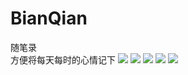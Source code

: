 # BianQian
随笔录 <br>
方便将每天每时的心情记下
![](https://github.com/NicoLiutong/BianQian/blob/master/Screenshots/login.png)
![](https://github.com/NicoLiutong/BianQian/blob/master/Screenshots/mainactivity.png)
![](https://github.com/NicoLiutong/BianQian/blob/master/Screenshots/sidebar.png)
![](https://github.com/NicoLiutong/BianQian/blob/master/Screenshots/personmessage.png)
![](https://github.com/NicoLiutong/BianQian/blob/master/Screenshots/sigin.png)
